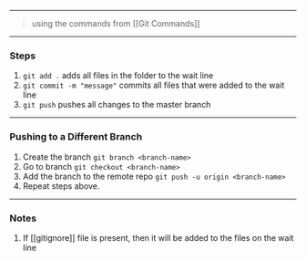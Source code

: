 
___

> using the commands from [[Git Commands]]

___

### Steps

1. `git add .`  adds all files in the folder to the wait line
2. `git commit -m "message"`  commits all files that were added to the wait line
3. `git push`  pushes all changes to the master branch

---

### Pushing to a Different Branch

1. Create the branch `git branch <branch-name>`
2. Go to branch `git checkout <branch-name>`
3. Add the branch to the remote repo `git push -u origin <branch-name>`
4. Repeat steps above.

___

### Notes

1. If [[gitignore]] file is present, then it will be added to the files on the wait line
